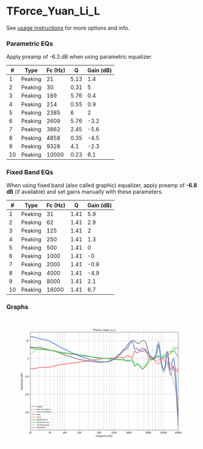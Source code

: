 # TForce_Yuan_Li_L
See [usage instructions](https://github.com/jaakkopasanen/AutoEq#usage) for more options and info.

### Parametric EQs
Apply preamp of -6.3 dB when using parametric equalizer.

|   # | Type    |   Fc (Hz) |    Q |   Gain (dB) |
|-----|---------|-----------|------|-------------|
|   1 | Peaking |        21 | 5.13 |         1.4 |
|   2 | Peaking |        30 | 0.31 |         5   |
|   3 | Peaking |       169 | 5.76 |         0.4 |
|   4 | Peaking |       214 | 0.55 |         0.9 |
|   5 | Peaking |      2385 | 6    |         2   |
|   6 | Peaking |      2609 | 5.76 |        -3.2 |
|   7 | Peaking |      3862 | 2.45 |        -5.6 |
|   8 | Peaking |      4858 | 0.35 |        -4.5 |
|   9 | Peaking |      9328 | 4.1  |        -2.3 |
|  10 | Peaking |     10000 | 0.23 |         6.1 |

### Fixed Band EQs
When using fixed band (also called graphic) equalizer, apply preamp of **-6.8 dB** (if available) and set gains manually with these parameters.

|   # | Type    |   Fc (Hz) |    Q |   Gain (dB) |
|-----|---------|-----------|------|-------------|
|   1 | Peaking |        31 | 1.41 |         5.9 |
|   2 | Peaking |        62 | 1.41 |         2.9 |
|   3 | Peaking |       125 | 1.41 |         2   |
|   4 | Peaking |       250 | 1.41 |         1.3 |
|   5 | Peaking |       500 | 1.41 |         0   |
|   6 | Peaking |      1000 | 1.41 |        -0   |
|   7 | Peaking |      2000 | 1.41 |        -0.8 |
|   8 | Peaking |      4000 | 1.41 |        -4.9 |
|   9 | Peaking |      8000 | 1.41 |         2.1 |
|  10 | Peaking |     16000 | 1.41 |         6.7 |

### Graphs
![](./TForce_Yuan_Li_L.png)
